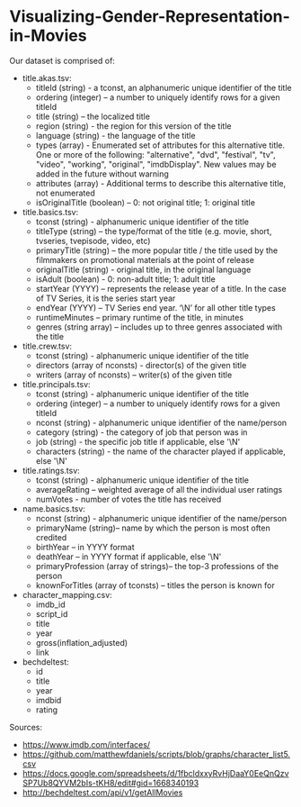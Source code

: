 # Visualizing-Gender-Representation-in-Movies

Our dataset is comprised of: 
- title.akas.tsv: 
  - titleId (string) - a tconst, an alphanumeric unique identifier of the title
  - ordering (integer) – a number to uniquely identify rows for a given titleId
  - title (string) – the localized title
  - region (string) - the region for this version of the title
  - language (string) - the language of the title
  - types (array) - Enumerated set of attributes for this alternative title. One or more of the following: "alternative", "dvd", "festival", "tv", "video", "working", "original", "imdbDisplay". New values may be added in the future without warning
  - attributes (array) - Additional terms to describe this alternative title, not enumerated
  - isOriginalTitle (boolean) – 0: not original title; 1: original title
- title.basics.tsv: 
  - tconst (string) - alphanumeric unique identifier of the title
  - titleType (string) – the type/format of the title (e.g. movie, short, tvseries, tvepisode, video, etc)
  - primaryTitle (string) – the more popular title / the title used by the filmmakers on promotional materials at the point of release
  - originalTitle (string) - original title, in the original language
  - isAdult (boolean) - 0: non-adult title; 1: adult title
  - startYear (YYYY) – represents the release year of a title. In the case of TV Series, it is the series start year
  - endYear (YYYY) – TV Series end year. ‘\N’ for all other title types
  - runtimeMinutes – primary runtime of the title, in minutes
  - genres (string array) – includes up to three genres associated with the title
- title.crew.tsv: 
  - tconst (string) - alphanumeric unique identifier of the title
  - directors (array of nconsts) - director(s) of the given title
  - writers (array of nconsts) – writer(s) of the given title
- title.principals.tsv: 
  - tconst (string) - alphanumeric unique identifier of the title
  - ordering (integer) – a number to uniquely identify rows for a given titleId
  - nconst (string) - alphanumeric unique identifier of the name/person
  - category (string) - the category of job that person was in
  - job (string) - the specific job title if applicable, else '\N'
  - characters (string) - the name of the character played if applicable, else '\N' 
- title.ratings.tsv: 
  - tconst (string) - alphanumeric unique identifier of the title
  - averageRating – weighted average of all the individual user ratings
  - numVotes - number of votes the title has received
- name.basics.tsv: 
  - nconst (string) - alphanumeric unique identifier of the name/person
  - primaryName (string)– name by which the person is most often credited
  - birthYear – in YYYY format
  - deathYear – in YYYY format if applicable, else '\N'
  - primaryProfession (array of strings)– the top-3 professions of the person
  - knownForTitles (array of tconsts) – titles the person is known for
- character_mapping.csv: 
  - imdb_id
  - script_id 
  - title
  - year
  - gross(inflation_adjusted) 
  - link 
- bechdeltest: 
  - id 
  - title
  - year
  - imdbid 
  - rating


Sources: 
- https://www.imdb.com/interfaces/ 
- https://github.com/matthewfdaniels/scripts/blob/graphs/character_list5.csv 
- https://docs.google.com/spreadsheets/d/1fbcldxxyRvHjDaaY0EeQnQzvSP7Ub8QYVM2bIs-tKH8/edit#gid=1668340193
- http://bechdeltest.com/api/v1/getAllMovies
